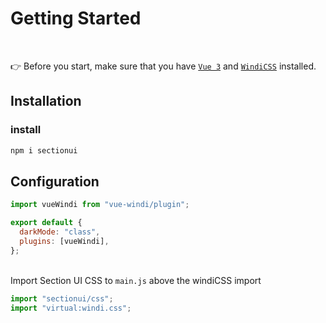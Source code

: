 # Getting Started

<br />

👉 Before you start, make sure that you have <code><span class="hover:underline text-primary-200">[Vue 3](https://vuejs.org)</span></code> and <code><span class="hover:underline text-primary-200">[WindiCSS](https://windicss.org)</span></code> installed.

## Installation

### install

```js
npm i sectionui
```

## Configuration

```js
import vueWindi from "vue-windi/plugin";

export default {
  darkMode: "class",
  plugins: [vueWindi],
};
```

<br />
Import Section UI CSS to <code>main.js</code> above the windiCSS import

```js
import "sectionui/css";
import "virtual:windi.css";
```
